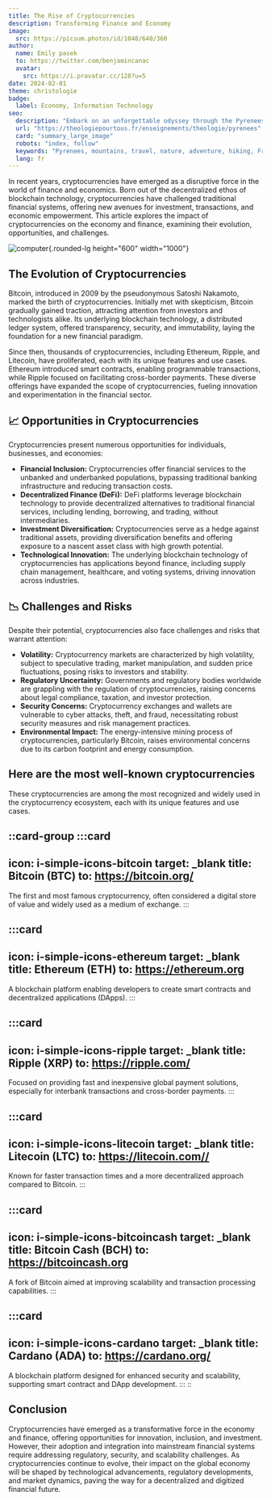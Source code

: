 ```yaml
---
title: The Rise of Cryptocurrencies
description: Transforming Finance and Economy
image:
  src: https://picsum.photos/id/1048/640/360
author:
  name: Emily pasek
  to: https://twitter.com/benjamincanac
  avatar:
    src: https://i.pravatar.cc/128?u=5
date: 2024-02-01
theme: christologie
badge:
  label: Economy, Information Technology
seo:
  description: "Embark on an unforgettable odyssey through the Pyrenees: majestic peaks, pristine valleys, and rich culture."
  url: "https://theologiepourtous.fr/enseignements/theologie/pyrenees"
  card: "summary_large_image"
  robots: "index, follow"
  keywords: "Pyrenees, mountains, travel, nature, adventure, hiking, France, Spain, culture, history, biodiversity"
  lang: fr
---
```


In recent years, cryptocurrencies have emerged as a disruptive force in the world of finance and economics. Born out of the decentralized ethos of blockchain technology, cryptocurrencies have challenged traditional financial systems, offering new avenues for investment, transactions, and economic empowerment. This article explores the impact of cryptocurrencies on the economy and finance, examining their evolution, opportunities, and challenges.

![computer](https://picsum.photos/id/3/1000/600){.rounded-lg height="600" width="1000"}

## The Evolution of Cryptocurrencies

Bitcoin, introduced in 2009 by the pseudonymous Satoshi Nakamoto, marked the birth of cryptocurrencies. Initially met with skepticism, Bitcoin gradually gained traction, attracting attention from investors and technologists alike. Its underlying blockchain technology, a distributed ledger system, offered transparency, security, and immutability, laying the foundation for a new financial paradigm.

Since then, thousands of cryptocurrencies, including Ethereum, Ripple, and Litecoin, have proliferated, each with its unique features and use cases. Ethereum introduced smart contracts, enabling programmable transactions, while Ripple focused on facilitating cross-border payments. These diverse offerings have expanded the scope of cryptocurrencies, fueling innovation and experimentation in the financial sector.

## 📈 Opportunities in Cryptocurrencies

Cryptocurrencies present numerous opportunities for individuals, businesses, and economies:

- **Financial Inclusion:** Cryptocurrencies offer financial services to the unbanked and underbanked populations, bypassing traditional banking infrastructure and reducing transaction costs.
- **Decentralized Finance (DeFi):** DeFi platforms leverage blockchain technology to provide decentralized alternatives to traditional financial services, including lending, borrowing, and trading, without intermediaries.
- **Investment Diversification:** Cryptocurrencies serve as a hedge against traditional assets, providing diversification benefits and offering exposure to a nascent asset class with high growth potential.
- **Technological Innovation:** The underlying blockchain technology of cryptocurrencies has applications beyond finance, including supply chain management, healthcare, and voting systems, driving innovation across industries.

## 📉 Challenges and Risks

Despite their potential, cryptocurrencies also face challenges and risks that warrant attention:

- **Volatility:** Cryptocurrency markets are characterized by high volatility, subject to speculative trading, market manipulation, and sudden price fluctuations, posing risks to investors and stability.
- **Regulatory Uncertainty:** Governments and regulatory bodies worldwide are grappling with the regulation of cryptocurrencies, raising concerns about legal compliance, taxation, and investor protection.
- **Security Concerns:** Cryptocurrency exchanges and wallets are vulnerable to cyber attacks, theft, and fraud, necessitating robust security measures and risk management practices.
- **Environmental Impact:** The energy-intensive mining process of cryptocurrencies, particularly Bitcoin, raises environmental concerns due to its carbon footprint and energy consumption.

## Here are the most well-known cryptocurrencies

These cryptocurrencies are among the most recognized and widely used in the cryptocurrency ecosystem, each with its unique features and use cases.

::card-group
  :::card
  ---
  icon: i-simple-icons-bitcoin
  target: _blank
  title: Bitcoin (BTC)
  to: https://bitcoin.org/
  ---
  The first and most famous cryptocurrency, often considered a digital store of value and widely used as a medium of exchange.
  :::

  :::card
  ---
  icon: i-simple-icons-ethereum
  target: _blank
  title: Ethereum (ETH)
  to: https://ethereum.org
  ---
  A blockchain platform enabling developers to create smart contracts and decentralized applications (DApps).
  :::

  :::card
  ---
  icon: i-simple-icons-ripple
  target: _blank
  title: Ripple (XRP)
  to: https://ripple.com/
  ---
  Focused on providing fast and inexpensive global payment solutions, especially for interbank transactions and cross-border payments.
  :::

  :::card
  ---
  icon: i-simple-icons-litecoin
  target: _blank
  title: Litecoin (LTC)
  to: https://litecoin.com//
  ---
  Known for faster transaction times and a more decentralized approach compared to Bitcoin.
  :::

  :::card
  ---
  icon: i-simple-icons-bitcoincash
  target: _blank
  title: Bitcoin Cash (BCH)
  to: https://bitcoincash.org
  ---
  A fork of Bitcoin aimed at improving scalability and transaction processing capabilities.
  :::

  :::card
  ---
  icon: i-simple-icons-cardano
  target: _blank
  title: Cardano (ADA)
  to: https://cardano.org/
  ---
  A blockchain platform designed for enhanced security and scalability, supporting smart contract and DApp development.
  :::
::

## Conclusion

Cryptocurrencies have emerged as a transformative force in the economy and finance, offering opportunities for innovation, inclusion, and investment. However, their adoption and integration into mainstream financial systems require addressing regulatory, security, and scalability challenges. As cryptocurrencies continue to evolve, their impact on the global economy will be shaped by technological advancements, regulatory developments, and market dynamics, paving the way for a decentralized and digitized financial future.

